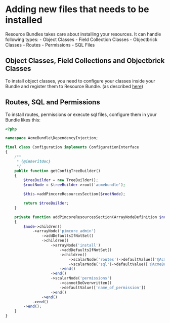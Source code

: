 # Adding new files that needs to be installed

Resource Bundles takes care about installing your resources. It can handle following types:
    - Object Classes
    - Field Collection Classes
    - Objectbrick Classes
    - Routes
    - Permissions
    - SQL Files

## Object Classes, Field Collections and Objectbrick Classes
To install object classes, you need to configure your classes inside your Bundle and register them to Resource Bundle. (as described [here](02_PimcoreEntities.md))

## Routes, SQL and Permissions
To install routes, permissions or execute sql files, configure them in your Bundle likes this:

```php
<?php

namespace AcmeBundle\DependencyInjection;

final class Configuration implements ConfigurationInterface
{
    /**
     * {@inheritdoc}
     */
    public function getConfigTreeBuilder()
    {
        $treeBuilder = new TreeBuilder();
        $rootNode = $treeBuilder->root('acmebundle');

        $this->addPimcoreResourcesSection($rootNode);

        return $treeBuilder;
    }

    private function addPimcoreResourcesSection(ArrayNodeDefinition $node)
    {
        $node->children()
            ->arrayNode('pimcore_admin')
                ->addDefaultsIfNotSet()
                ->children()
                    ->arrayNode('install')
                        ->addDefaultsIfNotSet()
                        ->children()
                            ->scalarNode('routes')->defaultValue(['@AcmeBundle/Resources/install/pimcore/routes.yml'])->end()
                            ->scalarNode('sql')->defaultValue(['@AcmeBundle/Resources/install/pimcore/data.sql'])->end()
                        ->end()
                    ->end()
                    ->scalarNode('permissions')
                        ->cannotBeOverwritten()
                        ->defaultValue(['name_of_permission'])
                    ->end()
                ->end()
            ->end()
        ->end();
    }
}

```

